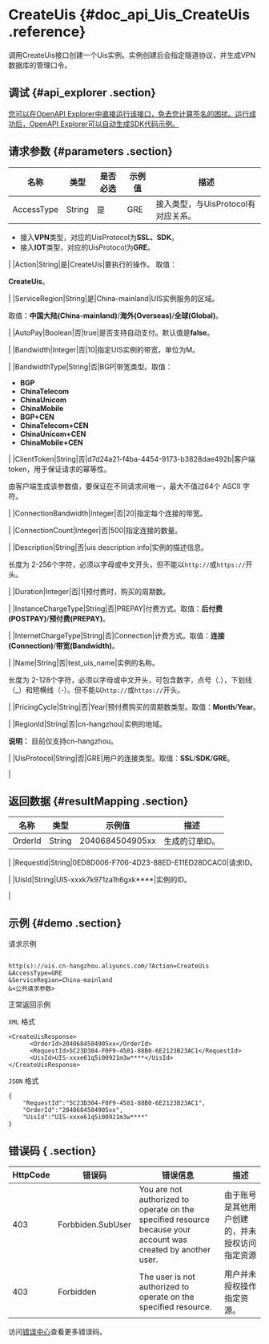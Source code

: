 # CreateUis {#doc_api_Uis_CreateUis .reference}

调用CreateUis接口创建一个Uis实例。实例创建后会指定隧道协议，并生成VPN数据库的管理口令。

## 调试 {#api_explorer .section}

[您可以在OpenAPI Explorer中直接运行该接口，免去您计算签名的困扰。运行成功后，OpenAPI Explorer可以自动生成SDK代码示例。](https://api.aliyun.com/#product=Uis&api=CreateUis&type=RPC&version=2018-08-21)

## 请求参数 {#parameters .section}

|名称|类型|是否必选|示例值|描述|
|--|--|----|---|--|
|AccessType|String|是|GRE|接入类型，与UisProtocol有对应关系。

 -   接入**VPN**类型，对应的UisProtocol为**SSL、SDK**。
-   接入**IOT**类型，对应的UisProtocol为**GRE**。

 |
|Action|String|是|CreateUis|要执行的操作。 取值：

 **CreateUis**。

 |
|ServiceRegion|String|是|China-mainland|UIS实例服务的区域。

 取值：**中国大陆\(China-mainland\)**/**海外\(Overseas\)**/**全球\(Global\)**。

 |
|AutoPay|Boolean|否|true|是否支持自动支付。默认值是**false**。

 |
|Bandwidth|Integer|否|10|指定UIS实例的带宽，单位为M。

 |
|BandwidthType|String|否|BGP|带宽类型。取值：

 -   **BGP**
-   **ChinaTelecom**
-   **ChinaUnicom**
-   **ChinaMobile**
-   **BGP+CEN**
-   **ChinaTelecom+CEN**
-   **ChinaUnicom+CEN**
-   **ChinaMobile+CEN**

 |
|ClientToken|String|否|d7d24a21-f4ba-4454-9173-b3828dae492b|客户端token，用于保证请求的幂等性。

 由客户端生成该参数值，要保证在不同请求间唯一，最大不值过64个 ASCII 字符。

 |
|ConnectionBandwidth|Integer|否|20|指定每个连接的带宽。

 |
|ConnectionCount|Integer|否|500|指定连接的数量。

 |
|Description|String|否|uis description info|实例的描述信息。

 长度为 2-256个字符，必须以字母或中文开头，但不能以`http://`或`https://`开头。

 |
|Duration|Integer|否|1|预付费时，购买的周期数。

 |
|InstanceChargeType|String|否|PREPAY|付费方式。取值：**后付费\(POSTPAY\)**/**预付费\(PREPAY\)**。

 |
|InternetChargeType|String|否|Connection|计费方式。取值：**连接\(Connection\)**/**带宽\(Bandwidth\)**。

 |
|Name|String|否|test\_uis\_name|实例的名称。

 长度为 2-128个字符，必须以字母或中文开头，可包含数字，点号（.），下划线（\_）和短横线（-）。但不能以`http://`或`https://`开头。

 |
|PricingCycle|String|否|Year|预付费购买的周期数类型。取值：**Month**/**Year**。

 |
|RegionId|String|否|cn-hangzhou|实例的地域。

 **说明：** 目前仅支持cn-hangzhou。

 |
|UisProtocol|String|否|GRE|用户的连接类型。取值：**SSL**/**SDK**/**GRE**。

 |

## 返回数据 {#resultMapping .section}

|名称|类型|示例值|描述|
|--|--|---|--|
|OrderId|String|2040684504905xx|生成的订单ID。

 |
|RequestId|String|0ED8D006-F706-4D23-88ED-E11ED28DCAC0|请求ID。

 |
|UisId|String|UIS-xxxk7k971za1h6gxk\*\*\*\*|实例的ID。

 |

## 示例 {#demo .section}

请求示例

``` {#request_demo}

http(s)://uis.cn-hangzhou.aliyuncs.com/?Action=CreateUis
&AccessType=GRE
&ServiceRegion=China-mainland
&<公共请求参数>

```

正常返回示例

`XML` 格式

``` {#xml_return_success_demo}
<CreateUisResponse>
      <OrderId>2040684504905xx</OrderId>
	  <RequestId>5C23D304-F0F9-4581-88B0-6E2123B23AC1</RequestId>
	  <UisId>UIS-xxxe61q5i00921m3w****</UisId>
</CreateUisResponse>
```

`JSON` 格式

``` {#json_return_success_demo}
{
	"RequestId":"5C23D304-F0F9-4581-88B0-6E2123B23AC1",
	"OrderId":"2040684504905xx",
	"UisId":"UIS-xxxe61q5i00921m3w****"
}
```

## 错误码 { .section}

|HttpCode|错误码|错误信息|描述|
|--------|---|----|--|
|403|Forbbiden.SubUser|You are not authorized to operate on the specified resource because your account was created by another user.|由于账号是其他用户创建的，并未授权访问指定资源|
|403|Forbidden|The user is not authorized to operate on the specified resource.|用户并未授权操作指定资源。|

访问[错误中心](https://error-center.aliyun.com/status/product/Uis)查看更多错误码。

